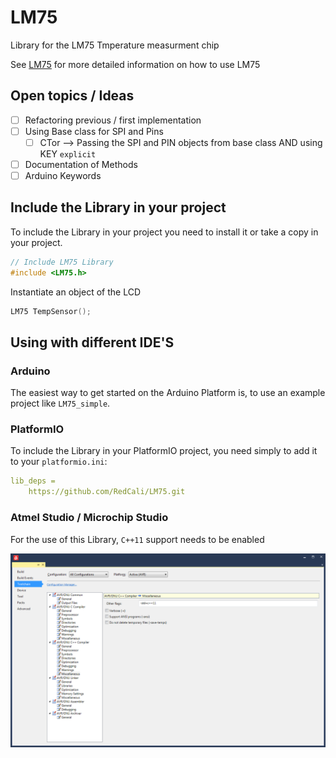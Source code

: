 # LM75

Library for the LM75 Tmperature measurment chip


See [LM75](https://github.com/RedCali/LM75.git) for more detailed information on how to use LM75

## Open topics / Ideas

- [ ] Refactoring previous / first implementation
- [ ] Using Base class for SPI and Pins
  - [ ] CTor --> Passing the SPI and PIN objects from base class AND using KEY `explicit`
- [ ] Documentation of Methods
- [ ] Arduino Keywords

## Include the Library in your project

To include the Library in your project you need to install it or take a copy in your project.

```cpp
// Include LM75 Library
#include <LM75.h>
```
Instantiate an object of the LCD

```cpp
LM75 TempSensor();
```

## Using with different IDE'S

### Arduino

The easiest way to get started on the Arduino Platform is, to use an example project like `LM75_simple`.

### PlatformIO

To include the Library in your PlatformIO project, you need simply to add it to your `platformio.ini`:

```yaml
lib_deps =
    https://github.com/RedCali/LM75.git
```

### Atmel Studio / Microchip Studio

For the use of this Library, `C++11` support needs to be enabled

![Enable C++ Support](Docu/AtmelStudioProjectSettings.png)

